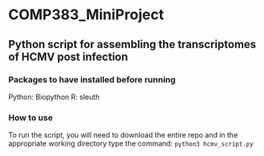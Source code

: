 # COMP383_MiniProject

##  Python script for assembling the transcriptomes of HCMV post infection
### Packages to have installed before running
Python: Biopython
R: sleuth

### How to use
To run the script, you will need to download the entire repo and in the appropriate working directory type the command:
`python3 hcmv_script.py`

